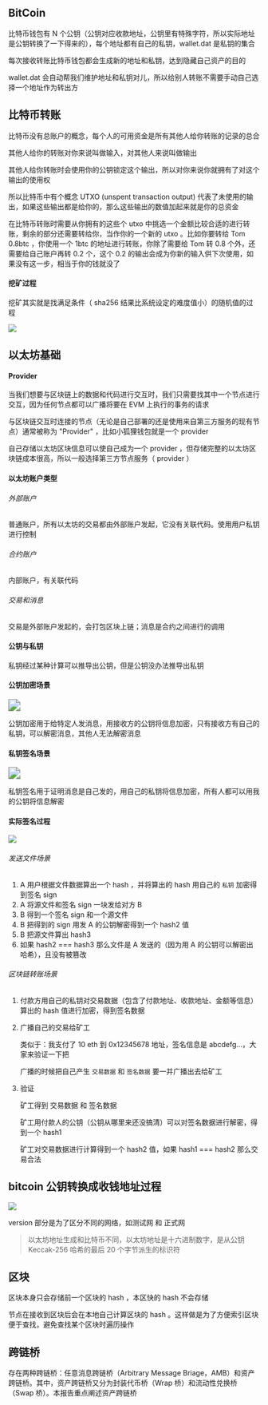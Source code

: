 ## BitCoin

比特币钱包有 N 个公钥（公钥对应收款地址，公钥里有特殊字符，所以实际地址是公钥转换了一下得来的），每个地址都有自己的私钥，wallet.dat 是私钥的集合

每次接收转账比特币钱包都会生成新的地址和私钥，达到隐藏自己资产的目的

wallet.dat 会自动帮我们维护地址和私钥对儿，所以给别人转账不需要手动自己选择一个地址作为转出方

## 比特币转账

比特币没有总账户的概念，每个人的可用资金是所有其他人给你转账的记录的总合

其他人给你的转账对你来说叫做输入，对其他人来说叫做输出

其他人给你转账时会使用你的公钥锁定这个输出，所以对你来说你就拥有了对这个输出的使用权

所以比特币中有个概念 UTXO (unspent transaction output) 代表了未使用的输出，如果这些输出都是给你的，那么这些输出的数值加起来就是你的总资金

在比特币转账时需要从你拥有的这些个 utxo 中挑选一个金额比较合适的进行转账，剩余的部分还需要转给你，当作你的一个新的 utxo 。比如你要转给 Tom 0.8btc ，你使用一个 1btc 的地址进行转账，你除了需要给 Tom 转 0.8 个外，还需要给自己账户再转 0.2 个，这个 0.2 的输出会成为你新的输入供下次使用，如果没有这一步，相当于你的钱就没了

#### 挖矿过程

挖矿其实就是找满足条件（ sha256 结果比系统设定的难度值小）的随机值的过程

![](./wk.jpg)

## 以太坊基础

#### Provider

当我们想要与区块链上的数据和代码进行交互时，我们只需要找其中一个节点进行交互，因为任何节点都可以广播将要在 EVM 上执行的事务的请求

与区块链交互时连接的节点（无论是自己部署的还是使用来自第三方服务的现有节点）通常被称为 "Provider" ，比如小狐狸钱包就是一个 provider

自己存储以太坊区块信息可以使自己成为一个 provider ，但存储完整的以太坊区块链成本很高，所以一般选择第三方节点服务（ provider ）

#### 以太坊账户类型

###### 外部账户

普通账户，所有以太坊的交易都由外部账户发起，它没有关联代码。使用用户私钥进行控制

###### 合约账户

内部账户，有关联代码

###### 交易和消息

交易是外部账户发起的，会打包区块上链；消息是合约之间进行的调用

#### 公钥与私钥

私钥经过某种计算可以推导出公钥，但是公钥没办法推导出私钥

#### 公钥加密场景

<img src="./gongyao.png" style="zoom:150%;" />

公钥加密用于给特定人发消息，用接收方的公钥将信息加密，只有接收方有自己的私钥，可以解密消息，其他人无法解密消息

#### 私钥签名场景

<img src="./siyao.png" style="zoom:150%;" />

私钥签名用于证明消息是自己发的，用自己的私钥将信息加密，所有人都可以用我的公钥将信息解密

#### 实际签名过程

![](./qianming2.png)

###### 发送文件场景

1. A 用户根据文件数据算出一个 hash ，并将算出的 hash 用自己的 `私钥` 加密得到签名 sign
2. A 将源文件和签名 sign 一块发给对方 B
3. B 得到一个签名 sign 和一个源文件
4. B 把得到的 sign 用发 A 的公钥解密得到一个 hash2 值
5. B 把源文件算出 hash3
6. 如果 hash2 === hash3 那么文件是 A 发送的（因为用 A 的公钥可以解密出哈希），且没有被篡改

###### 区块链转账场景

1. 付款方用自己的私钥对交易数据（包含了付款地址、收款地址、金额等信息）算出的 hash 值进行加密，得到签名数据

2. 广播自己的交易给矿工

   类似于：我支付了 10 eth 到 0x12345678 地址，签名信息是 abcdefg...，大家来验证一下把

   广播的时候把自己产生 `交易数据` 和 `签名数据` 要一并广播出去给矿工

3. 验证

   矿工得到 交易数据 和 签名数据

   矿工用付款人的公钥（公钥从哪里来还没搞清）可以对签名数据进行解密，得到一个 hash1

   矿工对交易数据进行计算得到一个 hash2 值，如果 hash1 === hash2 那么交易合法


## bitcoin 公钥转换成收钱地址过程

![](./gongyao_dizhi.png)

version 部分是为了区分不同的网络，如测试网 和 正式网

> 以太坊地址生成和比特币不同，以太坊地址是十六进制数字，是从公钥 Keccak-256 哈希的最后 20 个字节派生的标识符

## 区块

区块本身只会存储前一个区块的 hash ，本区快的 hash 不会存储

节点在接收到区块后会在本地自己计算区块的 hash 。这样做是为了方便索引区块便于查找，避免查找某个区块时遍历操作



## 跨链桥

存在两种跨链桥：任意消息跨链桥（Arbitrary Message Briage，AMB）和资产跨链桥。其中，资产跨链桥又分为封装代币桥（Wrap 桥）和流动性兑换桥（Swap 桥）。本报告重点阐述资产跨链桥



